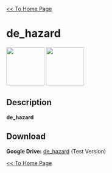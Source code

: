 [<< To Home Page](https://gekusite.github.io/Geku/)
# de_hazard

<img src="" width="100" height="100"> <img src="" width="100" height="100">

## Description
**de_hazard** 

## Download

 **Google Drive:** [de_hazard](https://drive.google.com/drive/folders/1Z1ANAxyPTgeTy7ZpaV4CX8-d-4y4gYq6?usp=sharing) (Test Version)
 
 [<< To Home Page](https://gekusite.github.io/Geku/)
